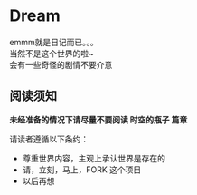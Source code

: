 # Dream

emmm就是日记而已。。。  
当然不是这个世界的啦~  
会有一些奇怪的剧情不要介意  

## 阅读须知

**未经准备的情况下请尽量不要阅读 时空的瓶子 篇章**

请读者遵循以下条约：

* 尊重世界内容，主观上承认世界是存在的
* 请，立刻，马上，FORK 这个项目
* 以后再想